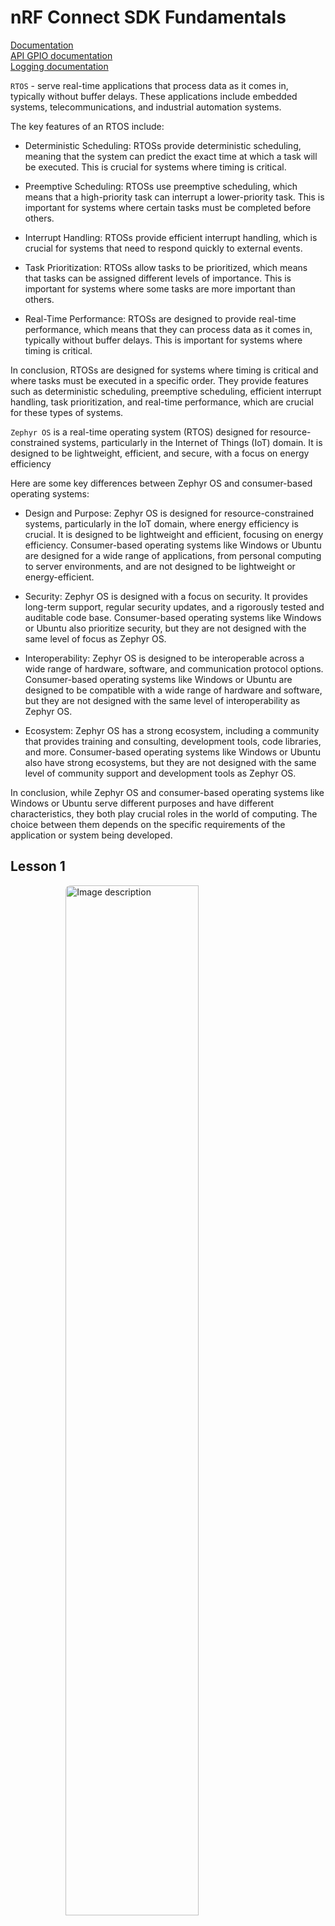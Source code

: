 # nRF Connect SDK Fundamentals

[Documentation](https://developer.nordicsemi.com/nRF_Connect_SDK/doc/latest/nrf/index.html)</br>
[API GPIO documentation](https://developer.nordicsemi.com/nRF_Connect_SDK/doc/latest/zephyr/hardware/peripherals/gpio.html)</br>
[Logging documentation](https://developer.nordicsemi.com/nRF_Connect_SDK/doc/latest/zephyr/services/logging/index.html#logging-api)</br>

`RTOS` - serve real-time applications that process data as it comes in, typically without buffer delays. These applications include embedded systems,
telecommunications, and industrial automation systems.

The key features of an RTOS include:

- Deterministic Scheduling: RTOSs provide deterministic scheduling, meaning that the system can predict the exact time at which a task will be executed.
This is crucial for systems where timing is critical.

- Preemptive Scheduling: RTOSs use preemptive scheduling, which means that a high-priority task can interrupt a lower-priority task. This is important
for systems where certain tasks must be completed before others.

- Interrupt Handling: RTOSs provide efficient interrupt handling, which is crucial for systems that need to respond quickly to external events.

- Task Prioritization: RTOSs allow tasks to be prioritized, which means that tasks can be assigned different levels of importance. This is important
for systems where some tasks are more important than others.

- Real-Time Performance: RTOSs are designed to provide real-time performance, which means that they can process data as it comes in, typically without
buffer delays. This is important for systems where timing is critical.

In conclusion, RTOSs are designed for systems where timing is critical and where tasks must be executed in a specific order. They provide features such
as deterministic scheduling, preemptive scheduling, efficient interrupt handling, task prioritization, and real-time performance, which are crucial
for these types of systems.

`Zephyr OS` is a real-time operating system (RTOS) designed for resource-constrained systems, particularly in the Internet of Things (IoT) domain.
It is designed to be lightweight, efficient, and secure, with a focus on energy efficiency

Here are some key differences between Zephyr OS and consumer-based operating systems:

- Design and Purpose: Zephyr OS is designed for resource-constrained systems, particularly in the IoT domain, where energy efficiency is crucial.
It is designed to be lightweight and efficient, focusing on energy efficiency. Consumer-based operating systems like Windows or Ubuntu are designed
for a wide range of applications, from personal computing to server environments, and are not designed to be lightweight or energy-efficient.

- Security: Zephyr OS is designed with a focus on security. It provides long-term support, regular security updates, and a rigorously tested and
auditable code base. Consumer-based operating systems like Windows or Ubuntu also prioritize security, but they are not designed with the same level of
focus as Zephyr OS.

- Interoperability: Zephyr OS is designed to be interoperable across a wide range of hardware, software, and communication protocol options.
Consumer-based operating systems like Windows or Ubuntu are designed to be compatible with a wide range of hardware and software, but they are not
designed with the same level of interoperability as Zephyr OS.

- Ecosystem: Zephyr OS has a strong ecosystem, including a community that provides training and consulting, development tools, code libraries, and more.
Consumer-based operating systems like Windows or Ubuntu also have strong ecosystems, but they are not designed with the same level of community support
and development tools as Zephyr OS.

In conclusion, while Zephyr OS and consumer-based operating systems like Windows or Ubuntu serve different purposes and have different characteristics,
they both play crucial roles in the world of computing. The choice between them depends on the specific requirements of the application or system
being developed.

## Lesson 1

<img src="./assets/nRF_connect_sdk_2-01.png" alt="Image description"
style="display: block; margin: auto; width: 65%; height: auto; border-radius: 8px;">

`Zephyr RTOS` is an open-source real-time operating system for connected and resource-constrained embedded devices. It includes a scheduler that ensures
predictable/deterministic execution patterns and abstracts out the timing requirements. It also comes with a rich set of fundamental libraries and middleware
that simplifies development and helps reduce a product’s time to market. Zephyr RTOS is highly configurable and enables scalable configurations from
very small configurations for memory-constrained devices (minimum 8 kilobytes, for example, simple LED blinking application) to powerful, feature-rich,
high-processing power devices (multiple MBs of memory) with large memory configurations.

Internally, the nRF Connect SDK code is organized into four main repositories:

- nrf – Applications, samples, connectivity protocols (Nordic)
- nrfxlib – Common libraries and stacks (Nordic)
- Zephyr – RTOS & Board configurations (open source)
- MCUBoot – Secure Bootloader (open source)

<img src="./assets/Lesson_1_build_process-04.png" alt="Image description"
style="display: block; margin: auto; width: 85%; height: auto; border-radius: 8px;">

`west` is a core command-line utility that is internally invoked by the nRF Connect for VS Code to do many tasks including building, and flashing
applications to your board.

The `devicetree` describes the hardware and `Kconfig` generates definitions that configure the whole system.

## Lesson 2

examine how hardware is described in nRF Connect SDK, whether it is a development kit (DK), a System on Chip (SoC), a System in a Package (SiP).

Objectives

- Examine the devicetree API <zephyr/devicetree.h>
- Examine board-level devicetree .dts
- Examine SoC-level devicetree .dtsi
- Understand the purpose of devicetree binding files (.yaml) and the compatible property
- Understand the device driver model <zephyr/device.h>
- Analyze the decoupling between a device driver API and a device driver implementation and the need to have a device pointer
- Examine the generic GPIO interface APIs <zephyr/drivers/gpio.h>
- Practice through hands-on exercises configuring GPIO pins and learn how to read/write to/from GPIO pins and how to set up interrupts for input GPIO pins

### Devicetree

```sh
/dts-v1/;
/ {
        a-node {
                subnode_label: a-sub-node {
                        foo = <3>;
                };
        };
};
```

#### Devicetree bindings (YAML files)

It declares requirements on the contents of devicetree nodes, and provides semantic information about the contents of valid nodes.

```yaml
compatible: "nordic,nrf-sample"
properties:
  num-sample:
    type: int
    required: true
```

Sample DTS file (.dts) with the node `node0` that is set to the compatible `nordic,nrf-sample`. This means the `node0` node must have the required property
`num-sample` and that property must be assigned an integer value. Otherwise, the build will fail.

```sh
node0 {
     compatible = "nordic,nrf-sample";
     num-sample = <3>;
};
```

#### Aliases

name of the property is the name of that alias and the value of the property is a reference to a node in the device tree.

```sh
/ {
        aliases {
                subnode_alias = &subnode_label;
        };
};
```

The purpose here is that your C/C++ application code (Ex: main.c) will use the alias. The definition of fixed aliases (Ex: led0 for the first LED on a
board ) in boards’ dts files can make the application code more portable, as it can avoid hard-coding varying device node names and make the application
code more flexible to changes in the board used.

#### Accessing the devicetree

[Ways to get node-identifier](https://developer.nordicsemi.com/nRF_Connect_SDK/doc/latest/zephyr/build/dts/api-usage.html#node-identifiers)

To get information about a particular devicetree node in your source code, you need a node identifier for it. This is just a C macro that refers to
the node.

node identifier of a-sub-node:

```sh
DT_NODELABEL(subnode-label)
```

To get the value assigned to a certain devicetree property, we can use the macro DT_PROP().

```sh
DT_PROP(DT_NODELABEL(subnode-label), foo)
```

Device tree file is available in path: `<install_path>\zephyr\boards\arm\nrf52833dk_nrf52833\nrf52833dk_nrf52833.dts.`

```sh
cd /home/deimos/ncs/v2.5.0-rc2/zephyr/boards/arm/nrf52dk_nrf52832
code ./nrf52dk_nrf52832.dts
```

### Device driver model

In order to interact with a hardware peripheral or a system block, we need to use a device driver (or driver for short), which is software that deals
with the low-level details of configuring the hardware the way we want.

The following code snippet will take the devicetree node identifier returned by DT_NODELABEL() and return a pointer to the device object.
Then `device_is_ready()` verifies that the device is ready for use, i.e. in a state so that it can be used with its standard API.

```cpp
const struct device *dev;
dev = DEVICE_DT_GET(DT_NODELABEL(uart0));
if (!device_is_ready(dev)) {
    return;
}
```

### GPIO Generic API

To interact with the General-Purpose Input/Output (GPIO) peripheral, we can use the generic API <zephyr/drivers/gpio.h>, which provides user-friendly
functions to interact with GPIO peripherals.

When using any driver in Zephyr, the first step is to initialize it by retrieving the device pointer.

#### Initializing the API

Before using the device pointer contained in gpio_dt_spec led, we need to check if it’s ready using `device_is_ready()`.

```cpp
if (!device_is_ready(led.port)) {
    return;
}
```

#### Configure a single pin

This is done by calling the function `gpio_pin_configure_dt()`, which has the following signature:

```cpp
gpio_pin_configure_dt(&led, GPIO_OUTPUT);
```

The following line configures the pin led.pin as an output that is active low.

```cpp
gpio_pin_configure_dt(&led, GPIO_OUTPUT | GPIO_ACTIVE_LOW);
```

#### Write to an output pin

Writing to an output pin is straightforward by using the function `gpio_pin_set_dt()`, which has the following signature

For example, the following line sets the pin associated with gpio_dt_spec led, which can be denoted as led.pin, to logic 1 “active state”:

```cpp
gpio_pin_set_dt(&led, 1);
```

For example, the following line will toggle the pin led.pin, whenever this API is called.

```cpp
gpio_pin_toggle_dt(&led);
```

#### Read from an input pin

Reading a pin configured as an input is not as straightforward as writing to a pin configured as an output.
There are two possible methods to read the status of an input pin:

##### Polling

Polling means continuously reading the status of the pin to check if it has changed. To read the current status of a pin, all you need to do is to
call the function `gpio_pin_get_dt()`

For example, the following line reads the current status of led.pin saves it in a variable called val.

```cpp
val = gpio_pin_get_dt(&led);
```

##### Interrupt method

(Interrupt handler is also known as an interrupt service routine)

You can only configure an interrupt on a GPIO pin configured as an input.

1. Configure the interrupt on a pin.

   The following line will configure an interrupt on dev.pin on the change to logical level 1.

   ```cpp
   gpio_pin_interrupt_configure_dt(&button,GPIO_INT_EDGE_TO_ACTIVE);
   ```

2. Define the callback function `pin_isr()`.

   The signature (prototype) of the callback function is shown below

   ```cpp
   void pin_isr(const struct device *dev, struct gpio_callback *cb, gpio_port_pins_t pins);
   ```

3. Define a variable of type static struct `gpio_callback` as shown in the code line below.

   ```cpp
   static struct gpio_callback pin_cb_data;
   ```

4. Initialize the gpio callback variable `pin_cb_data` using `gpio_init_callback()`.

   For example, the following line will initialize the `pin_cb_data` variable with the callback function `pin_isr` and the bit mask of pin `dev.pin`.
   Note the use of the macro `BIT(n)`, which simply gets an unsigned integer with bit position `n` set.

   ```cpp
   gpio_init_callback(&pin_cb_data, pin_isr, BIT(dev.pin));
   ```

5. The final step is to add the callback function through the function `gpio_add_callback()`.

   For example, the following line adds the callback function that we set up in the previous steps.

   ```cpp
   gpio_add_callback(button.port, &pin_cb_data);
   ```

### Program example - blinky

1. Include modules

   ```cpp
   #include <zephyr/kernel.h>
   #include <zephyr/drivers/gpio.h>
   ```

2. Define the node identifier

   ```cpp
   #define LED0_NODE DT_ALIAS(led0)
   ```

3. Retrieve the device pointer, pin number, and configuration flags.

   ```cpp
   static const struct gpio_dt_spec led = GPIO_DT_SPEC_GET(LED0_NODE,  gpios);
   ```

4. Verify that the device is ready for use

   ```cpp
   if (!device_is_ready(led.port)) {
       return;
   }
   ```

5. Configure the GPIO pin

   ```cpp
   int ret;
   ret = gpio_pin_configure_dt(&led, GPIO_OUTPUT_ACTIVE);
   if (ret < 0) {
       return;
   }
   ```

6. Continuously toggle the GPIO pin

   ```cpp
   while (1) {
       ret = gpio_pin_toggle_dt(&led);
       if (ret < 0) {
           return;
       }
       k_msleep(SLEEP_TIME_MS);
   }
   ```

## Lesson 3

Create a minimal working application from scratch and add our own custom files and configurations to customize the application.

```sh
app/
|-- CMakeLists.txt
|-- Kconfig
|-- prj.conf
|-- <board_name>.overlay
|-- src/
    |-- main.c
```

Objectives

- Understand the use of Kconfig configuration files to enable and configure the different software modules available in the nRF Connect SDK
- Examine an application configuration file and a board configuration file and understand the relation between them
- Learn how to explore the available configuration options of a certain software module using guiconfig
- Understand multi-image builds, and how a child-image is added to your application
- Practice through hands-on exercises how to create an application from scratch, and how to add modules using Kconfig and modify the devicetree

### Configuration files

#### Application & board

Each configuration option must start with the prefix CONFIG_ followed by the name of the software module to configure, then the value to be set, with
no spaces around the equals sign.

```sh
CONFIG_<symbol_name>=<value>
```

- App cfg: prj.conf
- Brd cfg: <board_name>_defconfig in <nRF Connect SDK Installation Path>\zephyr\boards\arm\nrf52833dk_nrf52833.

You should never modify any board configuration files. Instead, rely on the application configuration file to set newconfigurations
and subsequently overwrite any default board configurations if needed.  If you change the board configuration file directly, then these changes will
apply for all projects using that board.

#### Kernel Configuration (Kconfig)

An alternative way to modify the contents of the prj.conf (application configuration file) is by using the Kconfig view.
It groups all functionalities provided by the Zephyr kernel into menus and submenus which can be viewed in a graphical tree format.

If instead of Kconfig, you find GUIconfig, you can still view Kconfig by viewing the submenu under Guiconfig.

<img src="./assets/kconfig.png" alt="Image description"
style="display: block; margin: auto; width: 85%; height: auto; border-radius: 8px;">

### Devicetree overlays, CMake, and multi-image builds

(PATH to fully compiled devicetree of a build: application_path/build/zephyr/zephyr.dts)

It is not recommended to modify the devicetree directly, so instead we use devicetree overlays to do this.
The overlay only needs to include the node and property it wants to modify.

```sh
&spi1{
 status = "okay";
};
&pinctrl {
 spi1_default: spi1_default {
  group1 {
   psels = <NRF_PSEL(SPIM_MOSI, 0, 25)>;
  };
 };
 spi1_sleep: spi1_sleep {
  group1 {
   psels = <NRF_PSEL(SPIM_MOSI, 0, 25)>;
  };
 };
};
```

The overlay file shown above will set node spi1 to have the status okay, essentially enabling this node. Then it is changing the pin configuration for
the SPIM_MOSI line to pin 25 by changing the appropriate sub-nodes and properties in the &pinctrl node. Note that you must change the pin configuration
for both the default and sleep states.

### CMake

The file `CMakeLists.txt` is the main CMake project file and the source of this build process configuration.

### Multi-Image Builds

he firmware running on a device can consist of one application or image, or it can consist of multiple images, making it a multi-image build.

Multi-image builds are used in the following cases:

- Applications that have DFU enabled (serial, USB-CDC, BLE, etc.)
- Multi-core or multi-partition targets (nRF53 and nRF9160)

### App from scratch

Necessary 3 files:

- `/src/main.c`
- `prj.conf`
- `CMakeLists.txt`

CMakeLists

```sh
cmake_minimum_required(VERSION 3.20.0)
find_package(Zephyr REQUIRED HINTS $ENV{ZEPHYR_BASE})
project(hello_world)
target_sources(app PRIVATE src/main.c)
```

main.c

```cpp
#include <zephyr/kernel.h>
#include <zephyr/sys/printk.h>

void main(void)
{
 while(1) {
  printk("Hello World!\n\r");
  k_msleep(1000);
 }
}
```

### Adding custom configurations

create a file called Kconfig in the application directory (the same location as CMakeLists.txt and prj.conf). Make sure the file does not have a file extension.

```sh
source "Kconfig.zephyr"
config MYFUNCTION
  bool "Enable my function"
  default n
```

In CMakeLists.txt, we want the addition of the custom files to be conditional. Change the last line to use the function target_sources_ifdef(), like this:

```sh
target_sources_ifdef(CONFIG_MYFUNCTION app PRIVATE src/myfunction.c)
```

Enable the config by adding the following line to prj.conf

```sh
CONFIG_MYFUNCTION=y
```

Update main.c

```cpp
#include <zephyr/kernel.h>
#include <zephyr/sys/printk.h>
#ifdef CONFIG_MYFUNCTION
#include "myfunction.h"
#endif
void main(void)
{
 while(1){
  #ifdef CONFIG_MYFUNCTION
  int a = 3, b = 4;
   printk("The sum of %d and %d is %d\n\r", a, b, sum(a,b));
  #else
   printk("MYFUNCTION not enabled\r\n");
   return;
  #endif
  k_msleep(1000);
 }
}
```

Build and flash the application

If you will change in prj.conf to

```sh
CONFIG_MYFUNCTION=n
```

you will get the output: `MYFUNCTION not enabled`

### Modifying the devicetree - changing the baud rate at which information is sent to the console

Create an overlay file in the application directory (the same location as CMakeLists.txt and prj.conf) with the name of the board you’re using,
in our case nrf52833dk_nrf52833.overlay

In nRF Connect for VS Code, in the Details View, there is an option to create an overlay file with the same board name used for the build.

Add the following to the overlay file, which can be found in the root directory of the application, to change this property:

```sh
&uart0 {
 current-speed = <9600>;
};
```

Do a `pristine build` and flash the sample to the board.

Observe that the serial terminal doesn’t show any output. This is because we changed the baud rate in the application to 9600 baud/sec while the
serial terminal is launched with the default baud rate of 115200 baud/sec

## Lesson 4

We will learn more about logging using both the simple method of `printk()` and a sophisticated method using the advanced logging module.

- Learn how to print strings and formatted strings to a console using `printk()`
- Recognize the limitations of `printk()`
- Learn how to print strings and formatted strings to a console using the logger module
- Learn how to hex dump variables using the logger module
- Explore the logger module features
- Practice through hands-on exercises enabling/configuring software modules

### `printk()`

```cpp
#include <zephyr/sys/printk.h>
```

The syntax `printk()` is similar to the standard printf() in C.
However, `printk()` is a less advanced function that only supports a subset of the features that printf() does, making it optimized for embedded development.

A basic set of specifiers are supported:

- Signed decimal: %d, %i and its subcategories
- Unsigned decimal: %u and its subcategories
- Unsigned hexadecimal: %x (%X is treated as %x)
- Pointer: %p
- String: %s
- Character: %c
- Percent: %%
- New line: \n
- Carriage return: \r

Field width (with or without leading zeroes) is supported. Length attributes h, hh, l, ll and z are supported.
However, integral values with lld and lli are only printed if they fit in a long, otherwise ERR is printed.
Full 64-bit values may be printed with llx. Flags and precision attributes (float and double) are not supported by default,
but can be enabled manually (lesson 6).

Examples of use:

```cpp
printk("Button 1 was pressed!\n\r");

int x = 44;
printk("The value of x is %d\n\r",x);
```

To use `printk()` you need to:

1. Include the console drivers (enabling the configuration option CONFIG_CONSOLE in the application configuration file).
2. Select the console (UART console (CONFIG_UART_CONSOLE) and RTT console (CONFIG_RTT_CONSOLE)).
3. Include the header file `<zephyr/sys/printk.h>` in your application source code.

### Logger module

prj.conf

```sh
CONFIG_LOG=y
```

```cpp
#include <zephyr/logging/log.h>

LOG_MODULE_REGISTER(Less4_Exer2,LOG_LEVEL_DBG);
```

Recommended method for sending messages to a console, unlike the `printk()` function, which will not return until all bytes of the message are sent.

- Multiple backends
- Compile time filtering on module level
- Run time filtering independent for each backend
- Timestamping with user-provided function
- Dedicated API for dumping data
- Coloring of logs
- `printk()` support – printk message can be redirected to the logger

By using proper configuration options, logs can be gradually removed from compilation to reduce image size and execution time when logs are not needed.
During compilation, logs can be filtered out based on module and severity level.

When logging is enabled globally, it works for all modules. However, modules can disable logging locally.
Every module can specify its own logging level (`LOG_LEVEL_[level]`) or use `LOG_LEVEL_NONE`, which will disable the logging for that module.

The logger module is designed to be thread-safe and minimizes the time needed to log the message.

#### Severity levels

|||||
|---|---|---|---|
|1 (most severe) | Error | Severe error conditions | LOG_LEVEL_ERR |
|2 | Warning | Conditions that should be taken care of | LOG_LEVEL_WRN |
| 3 | Info | Informational messages that require no action | LOG_LEVEL_INF |
| 4 (least severe) | Debug Debugging messages | LOG_LEVEL_DBG|

`LOG_X` for standard printf-like messages, where `X` can be `DBG`, `INF`, `WRN`, or `ERR`.

```cpp
LOG_INF("Exercise %d",2);
LOG_DBG("A log message in debug level");
LOG_WRN("A log message in warning level!");
LOG_ERR("A log message in Error level!");
```

#### Dumping data

`LOG_HEXDUMP_X`  macros for dumping data where `X` can be `DBG`, `INF`, `WRN`, or `ERR`.

```cpp
uint8_t data[] = {0x00, 0x01, 0x02, 0x03,
                  0x04, 0x05, 0x06, 0x07,
                  'H', 'e', 'l', 'l','o'};
LOG_HEXDUMP_INF(data, sizeof(data),"Sample Data!");
```

#### Kconfig logging options

|||
|---|---|
|LOG_MODE_DEFERRED| Deferred mode is used by default. Log messages are buffered and processed later. This mode has the least impact on the application. Time-consuming processing is deferred to the known context.|
|LOG_PROCESS_THREAD|  A thread is created by the logger subsystem (deferred mode). This thread is woken up periodically (LOG_PROCESS_THREAD_SLEEP_MS) or whenever the number of buffered messages exceeds the threshold (LOG_PROCESS_TRIGGER_THR).|
|LOG_BACKEND_UART | Send logs to the UART console.|
|LOG_BACKEND_SHOW_COLOR | Prints errors in red and warnings in yellow. Not all terminal emulators support this feature.|
|LOG_BACKEND_FORMAT_TIMESTAMP | Timestamp is formatted to `hh:mm:ss.ms,us`.|
|LOG_MODE_OVERFLOW | If there is no space to log a new message, the oldest one is dropped.|

## Lesson 5

Learn how to use the UART driver in an interrupt-driven fashion so that when new data arrives the application is interrupted and a callback
function (ISR) is called.

Objectives

- Learn how to send/receive data over UART in asynchronous mode (interrupt-driven)
- Learn how to configure the UART peripheral hardware through the UART API
- Examine and practice the use of the UART driver API

Data transfer is done serially. It starts with a starting bit, usually by driving logic low for one clock cycle.
In the next n clock cycles, n bits are sent sequentially from the transmitter (n is usually 8). Optionally,
1 parity bit can be added to improve transfer reliability. In the end, the data wire is usually pulled up high to indicate the end of transfer.

Parity bit: A parity bit describes the evenness or oddness of the data and is a way for the receiver to tell if the data has changed during transmission.

### UART Driver

In Zephyr, there are three different ways to access the UART peripheral, all with different API functions; polling, interrupts-driven and asynchronous.

Polling - `uart_poll_in()` reading function and `uart_poll_out()` writing function.
Asynchronous API - the most efficient way to use UART, it allows to read and write data in the background using EasyDMA.

#### Enable driver

1. Enable for use by adding `prj.conf`

      ```sh
      CONFIG_SERIAL=y
      CONFIG_UART_ASYNC_API=y
      ```

2. Include the header file

      ```cpp
      #include <zephyr/drivers/uart.h>
      ```

3. Create an instance of uart device structure

      ```cpp
      const struct device *uart = DEVICE_DT_GET(DT_NODELABEL(uart0));
      if (!device_is_ready(uart)) {
         return;
      }
      ```

      The pointer `uart` of type `struct device` is the structure that is used when interacting with the UART API.
      On the other hand, `uart0` is the node label of the devicetree node that represents the UART hardware controller on the chip.

#### UART Configurations

1. Configuration of UART communication

      The default static configuration of the UART hardware is obtained from the devicetree.

      ```cpp
      const struct uart_config uart_cfg = {
      .baudrate = 115200,
      .parity = UART_CFG_PARITY_NONE,
      .stop_bits = UART_CFG_STOP_BITS_1,
      .data_bits = UART_CFG_DATA_BITS_8,
      .flow_ctrl = UART_CFG_FLOW_CTRL_NONE
      };

      int err = uart_configure(uart, &uart_cfg);

      if (err == -ENOSYS) {
         return -ENOSYS;
      }
      ```

2. Define callback function

      The callback function should have the following signature:

      ```cpp
      static void uart_cb(const struct device *dev, struct uart_event *evt, void *user_data)
      {
         switch (evt->type)
         {
            case UART_TX_DONE:
            // do something
            break;
            case UART_TX_ABORTED:
            // do something
            break;
            case UART_RX_RDY:
            // do something
            break;
            case UART_RX_BUF_REQUEST:
            // do something
            break;
            case UART_RX_BUF_RELEASED:
            // do something
            break;
            case UART_RX_DISABLED:
            // do something
            break;
            case UART_RX_STOPPED:
            // do something
            break;
            default:
            break;
         }
      }
      ```

3. Register the callback function by calling the function `uart_callback_set()`, which takes three parameters.

      ```cpp
      err = uart_callback_set(uart, uart_cb, NULL);
      if (err) {
         return err;
      }
      ```

#### Receive data

1. Declare a receive buffer to store the incoming data.

      ```cpp
      static uint8_t rx_buf[10] = {0}; //A buffer to store incoming UART data
      ```

2. To start receiving, call the uart_rx_enable() function, and pass the address of the receive buffer.

      ```cpp
      uart_rx_enable(uart, rx_buf, sizeof(rx_buf), 100);
      ```

3. The data received is accessible through the UART callback on the UART_RX_RDY event.
`evt->data.rx.len`, `evt->data.rx.offset`, `evt->rx.buf[rx.offset]`, `evt->rx.buf[rx.offset+rx.len]`

4. Continuous reception is not enabled by default. Once the receive buffer is full, you must manually enable reception.

      ```cpp
      case UART_RX_DISABLED:
         uart_rx_enable(dev, rx_buf, sizeof(rx_buf), 100);
         break;
      ```

#### Transmit data

1. Define a transmission buffer to hold the data to be sent.

   ```cpp
   static uint8_t tx_buf[] =  {"nRF Connect SDK Fundamentals Course \n\r"};
   ```

2. Call the function `uart_tx()` to send the data over UART.

   ```cpp
   err = uart_tx(uart, tx_buf, sizeof(tx_buf), SYS_FOREVER_US);
   if (err) {
      return err;
   }
   ```

   The function returns immediately and the sending is actually managed internally by the UART driver.

If your application needs to take action once the whole transmission buffer is transmitted, you could do that by using the `UART_TX_DONE` event
in the UART callback function.

```cpp
case UART_TX_DONE:
  // Do something here if needed  
  break;
```

UART driver in nRF Connect SDK doesn't support interrupts.</br>
CTS stands for clear to send and is used when hardware flow control is enabled to receive the other module’s RTS (ready to send) signal to indicate
that it can begin sending data.</br>

## Lesson 6

The basics of I2C and learn how to use the I2C driver in nRF.

Objectives

- Learn how to use the I2C driver in nRF Connect SDK
- Practice using the I2C driver APIs through a hands-on exercise
- Communicate with an external sensor using the I2C bus

### I2C Protocol

Since it uses 2-wire, the I2C protocol is also known as the Two-Wire Interface (TWI).

I2C controllers on Nordic’s chips support multiple speeds: 100 (I2C_BITRATE_STANDARD), 400 (I2C_BITRATE_FAST) and 1000 (I2C_BITRATE_FAST_PLUS) kbps.
The default speed is 100 kbps.
I2C wires are called serial clock (SCL) and serial data (SDA)

The SCL is generated by the I2C master to sync all devices on the bus to one clock, while the SDA line is bidirectional, so data can travel in
either direction (from master to slave or slave to master).

Each I2C slave device has a unique address that distinguishes it from the other I2C slave devices on the same bus. The address is usually a 7-bit
value, however, some I2C slave devices also use a 10-bit value.

### I2C Driver

1. Enable driver in `prj.conf`

      ```sh
      CONFIG_I2C=y
      ```

2. Include header of the I2C API in your source code file.

      ```cpp
      #include <zephyr/drivers/i2c.h>
      ```

3. Specify which I2C controller your device (sensor) is connected to and its I2C address.

      If the sensor is not already defined in the board’s devicetree, you need to manually add your sensor as a child devicetree node to the i2c
      controller, using a devicetree overlay file.</br></br>

      3.1 Create overlay files.</br>

      From the details panel, expand Input files and create an overlay file.
      This will create an empty overlay file in your application root directory.</br></br>

      3.2 In the overlay file, specify the I2C controller that your sensor is connected to and its address.</br>

      At a minimum, you need to specify the compatible, the address of the i2c target device, and its label.

      ```sh
      &i2c0 {
         mysensor: mysensor@4a{
            compatible = "i2c-device";
            reg = < 0x4a >;
            label = "MYSENSOR";
         };
      };
      ```

4. Define the node identifier.

      Use devicetree macro `DT_NODELABEL()` to get the node identifier symbol `I2C0_NODE`, which will represent the I2C hardware controller `i2c0`.

      ```cpp
      #define I2C0_NODE DT_NODELABEL(mysensor)
      ```

5. Retrieve the API-specific device structure.

      Macro call `I2C_DT_SPEC_GET()` returns the structure `i2c_dt_spec`, which contains the device pointer for the I2C bus, as well as the target address.

      ```cpp
      static const struct i2c_dt_spec dev_i2c = I2C_DT_SPEC_GET(I2C0_NODE);
      ```

6. Use `device_is_ready()` to verify that the device is ready to use.

      ```cpp
      if (!device_is_ready(dev_i2c.bus)) {
         printk("I2C bus %s is not ready!\n\r",dev_i2c.bus->name);
         return;
      }
      ```

### I2C Write

```cpp
uint8_t config[2] = {0x03,0x8C};
ret = i2c_write_dt(&dev_i2c, config, sizeof(config));
if(ret != 0){
 printk("Failed to write to I2C device address %x at reg. %x n", dev_i2c->addr,config[0]);
}
```

### I2C Read

```cpp
uint8_t data;
ret = i2c_read_dt(&dev_i2c, &data, sizeof(data));
if(ret != 0){
 printk("Failed to read from I2C device address %x at Reg. %x n", dev_i2c->addr,config[0]);
}
```

### I2C Write/Read

```cpp
uint8_t sensor_regs[2] ={0x02,0x00};
uint8_t temp_reading[2]= {0};
int ret = i2c_write_read_dt(&dev_i2c,&sensor_regs[0],1,&temp_reading[0],1);
if(ret != 0){
 printk("Failed to write/read I2C device address %x at Reg. %x n", dev_i2c->addr,sensor_regs[0]);
}
```

Writing and subsequently reading is a common operation in the I2C protocol because you need to write the register you want to read from before reading.

## Lesson 7 - Multithreaded applications

How to create threads with different priorities and learn about the scheduler’s behavior through features like time slicing and workqueues in Zephyr RTOS.

Objectives:

- Understand the main difference between bare-metal vs RTOS programming, including both advantages and disadvantages in utilizing an RTOS
- Get familiarized with Zephyr RTOS execution model, ISRs, threads, thread’s life-cycle and inter-task communication/synchronization mechanisms, and
the scheduler
- Learn the basics of kernel services related to threads (user-defined threads, system threads, workqueue threads)
- Learn about preemptive scheduling and time-slicing through hands-on exercises
- Practice through hands-on exercises how to create threads, thread yielding and sleeping
- Practice through hands-on exercises how to offload work to a workqueue

### Bare-metal vs RTOS-based application

RTOS applications allow for multiple concurrent logics while bare-metal applications runs sequential logic.

#### Bare-metal

A bare-metal application, at its core, is just a big loop in the main function right after you have initialized the hardware/software at the device
powerup/reset routines. All the execution is sequential logic, in other words, all instructions are executed in sequence unless interrupted by an
interrupt service routine (ISR). So the only non-sequential logic you have in bare-metal programming makes use of exceptions.</br>

In general, a bare-metal program is typically more power-efficient, uses less memory, and in some situations runs faster. For applications with simple
to average complexity, it is a good enough solution to have one sequential logic in a loop. Especially considering bare-metal programs are more
power-efficient and use less memory. However, your application can very easily get quite complex in terms of maintaining the architecture as sequential
logic. This is where using a real-time operating system (RTOS) becomes advantageous.

#### RTOS

Designing your application on top of an operating system allows you to have multiple concurrent logics in your application running in different
execution units called threads, making your architecture simple, as opposed to just one sequential logic running in your main function in standalone mode.</br>

The core of an RTOS is called the kernel and controls everything in the system. The other big added advantage is the huge resources of libraries,
drivers, and protocol stacks that are natively available by an RTOS like Zephyr.</br>

Interrupt Service Routines (ISRs) are available in both RTOS-based applications and bare-metal applications. They are generated asynchronously by the
different devices drivers configured(including callback functions) and protocols stacks.</br>

Having the main() function is optional in Zephyr RTOS-based applications. This is because the main thread automatically spawned by the RTOS will do
the necessary RTOS initialization, including scheduler/kernel setup, and core drivers setup.

### Zephyr RTOS basics

#### Threads

A thread is the smallest logical unit of execution for the RTOS scheduler (covered later in this topic) that is competing for the CPU time.

- Running: The running thread is the one that is currently being executed by the CPU.

- Runnable: A thread is marked as “Runnable” when it has no other dependencies with other threads or other system resources to proceed further in execution.
The only resource this thread is waiting for is the CPU time, also known as “Ready” state.

- Non-runnable: A thread that has one or more factors that prevent its execution is deemed to be unready, and cannot be selected as the current thread.
This can, for example, be because they are waiting for some resource that is not yet available or they have been terminated or suspended,
also known as “Unready” state.

#### System threads

Thread that is spawned automatically by Zephyr RTOS during initialization.

- Main thread - executes the necessary RTOS initializations and calls the application’s main() function, if it exists.

- Idle thread - runs when there is no other work to do.

#### User-created threads

User can define their own threads to assign tasks to.
For example, a user can create a thread to delegate reading sensor data, another thread to process data, and so on.

#### Workqueue threads

`Common execution unit` in `nRF Connect SDK` is a `work item`, which is nothing more than a user-defined function that gets called by a dedicated thread
called a `workqueue thread`.

The main use of this is to offload non-urgent work from an ISR or a high-priority thread to a lower priority thread.
You do not need to create and initialize a workqueue if submitting work items to the system workqueue.
ISR or high priority thread submits work into a workqueue, and the dedicated workqueue thread pulls out a work item in a first in, first out (FIFO) order.

#### Threads Priority

Threads are assigned an integer value to indicate their priority, which can be either negative or non-negative.

A thread with a `negative priority` is classified as a `cooperative thread` (`CONFIG_NUM_COOP_PRIORITIES` and is, by default, equal to 16).
Thread with a `non-negative priority` is classified as a `preemptible thread` (`CONFIG_NUM_PREEMPT_PRIORITIES` and is, by default, equal to 15).

#### Scheduler

The scheduler is the part of the RTOS responsible for scheduling which tasks are running, i.e using CPU time, at any given time.
It does this using a scheduling algorithm to determine which task should be the next to run.

##### Rescheduling point

Zephyr RTOS is by default a tickless RTOS. A tickless RTOS is completely event-driven, which means that instead of having periodic timer interrupts
to wake up the scheduler, it is woken based on events known as rescheduling points.</br>

Rescheduling points are:

- When a thread calls `k_yield()`, the thread’s state is changed from “Running” to “Ready”.
- Unblocking a thread by giving/sending a kernel synchronization object like a semaphore, mutex or alert, causes the thread’s state to be changed from
“Unready” to “Ready”.
- When a receiving thread gets new data from other threads using data passing kernel objects, the data receiving thread’s state is changed from
“Waiting” to “Ready”.
- When time slicing is enabled and the thread has run continuously for the maximum time slice time allowed, the thread’s state
is changed from “Running” to “Ready”.

#### ISR

Interrupt Service Routines (ISRs) are generated asynchronously by the device drivers and protocol stacks.
They are not scheduled (This includes callback functions).
ISRs preempt the execution of the current thread, allowing the response to occur with very low overhead.

### Create application with threads

1. Define the stack size and scheduling priority of the two threads that we will use when defining them.

      ```cpp
      #define STACKSIZE 1024 // Stack sizes should always be a power of two (512, 1024, 2048, etc.).
      #define THREAD0_PRIORITY 7
      #define THREAD1_PRIORITY 7
      ```

2. Define the threads

      ```cpp
      void thread1(void)
      {
      while (1) {
         printk("Hello, I am thread1\n");

         k_yield(); // Set to lower priority and allow to run other threads
         // OR set thread to sleep
         //k_msleep(5);
         }
      }
      // ...
      ```

3. Initialize threads

      ```cpp
      K_THREAD_DEFINE(thread0_id, STACKSIZE, thread0, NULL, NULL, NULL,
            THREAD0_PRIORITY, 0, 0);
      K_THREAD_DEFINE(thread1_id, STACKSIZE, thread1, NULL, NULL, NULL,
            THREAD1_PRIORITY, 0, 0);
      ```

4. If threads cannot sleep or yield, enable timeslicing in prj.conf to prevent starvation

      The scheduler will preempt the running thread after the configured amount of time (10 ms in this case) regardless of what it is doing

      ```sh
      CONFIG_TIMESLICING=y
      CONFIG_TIMESLICE_SIZE=10
      CONFIG_TIMESLICE_PRIORITY=0
      ```

      The scheduler will check and preempt only equal priority thread, thus if we will use code below, thread0 will starve thread1 forever

      ```cpp
      #define THREAD0_PRIORITY 6
      #define THREAD1_PRIORITY 7
      ```

### Workqueue creation

1. Define threads with different priorities

      ```cpp
      #define THREAD0_PRIORITY 2 
      #define THREAD1_PRIORITY 3
      #define WORKQ_PRIORITY   4
      ```

2. Create threads with delta times

      ```cpp
      static inline void emulate_work()
      {
         for(volatile int count_out = 0; count_out < 150000; count_out ++);
      }

      void thread0(void)
      {
         uint64_t time_stamp;
         int64_t delta_time;
         while (1) {
            time_stamp = k_uptime_get();
            emulate_work();
            delta_time = k_uptime_delta(&time_stamp);
            printk("thread0 yielding this round in %lld ms\n", delta_time);
            k_msleep(20);
         }
      }
      ```

      Offload work from high priority task if necessary

      ```cpp
      struct work_info {
         struct k_work work;
         char name[25];
      } my_work;

      void offload_function(struct k_work *work_tem)
      {
         emulate_work();
      }

      k_work_queue_start(&offload_work_q, my_stack_area,
                        K_THREAD_STACK_SIZEOF(my_stack_area), WORKQ_PRIORITY,
                        NULL);
      strcpy(my_work.name, "Thread0 emulate_work()");
      k_work_init(&my_work.work, offload_function);

      k_work_submit_to_queue(&offload_work_q, &my_work.work);
      ```

## Lesson 8 - Thread synchronization

Need for thread synchronization and how to use semaphores and mutexes as thread synchronization mechanisms.

Objective:

- Understand the need for thread synchronization mechanisms
- Learn the basic properties of semaphores and mutexes
- Practice through hands-on exercises how to use semaphores and mutexes for thread synchronization

If more than one thread tries to access the same piece of code simultaneously, usually referred to as the critical section, this can lead to unexpected
or erroneous behavior. Two mechanisms you can utilize to achieve thread synchronization are semaphores or mutexes.

- Semaphores have a maximum value that is set at initialization
- Mutexes have ownership property, i.e only the thread incrementing its value can decrement it, until zero when it is relinquished.

### Semaphores

In its simplest form, a semaphore is merely a plain variable that is changed, indicating the status of the common resource. Semaphores can be seen as
a resource-sharing mechanism, where you have a finite instance of a resource that you want to manage access for multiple threads.
They are more of a signaling mechanism used to control access to a given number of instances of a resource.

Semaphores have the following properties:

- At initialization, you set an initial count (greater than 0) and a maximum limit.
- “Give” will increment the semaphore count unless the count is already at the maximum limit, in which case the signal will not increment.
“Give” can be done from any thread or ISR.
- “Take” will decrement the semaphore count unless the semaphore is unavailable (count at zero). Any thread that is trying to take a semaphore that is
unavailable needs to wait until some other thread makes it available (by giving the semaphore). “Take” can be done only in threads and not in ISR
(since ISRs should not block on anything).
- There is no ownership of semaphores. This means a semaphore can be taken by one thread and can be given by any thread. It is not necessary that the
thread that has taken the semaphore is the one to give it.
- The thread taking the semaphore is NOT eligible for priority inheritance since the taking thread does not own the semaphore and any other thread can
give the semaphore.

<img src="./assets/semaphore.png" alt="Image description"
style="display: block; margin: auto; width: 65%; height: auto; border-radius: 8px; background: white;">

### Mutexes

As opposed to semaphores, mutexes can only take two values, commonly referred to as locked or unlocked. Additionally, mutexes have ownership properties
in the sense that only the thread that locks the mutex can unlock it. Think of it as a locking/unlocking mechanism with a single key, where a thread
wishing to gain access to a single object. For instance, a code section or a resource needs to first gain access to an unlocked mutex, lock it and then
access the object. If the thread trying to gain access to the mutex sees that the mutex is already locked, then the thread gets blocked and will wait until
the mutex is unlocked by the thread that locked it.

A typical use of a mutex is to protect a critical section of the code that can be accessed from multiple threads. The critical section is a piece of
code that needs to be completed without interruptions from other threads, or else the global/static data within that critical section could be
misrepresented or get corrupted

Mutexes have the following properties:

- Locking a mutex will increment the lock count. Recursive locking (reentrant locking) will not make the locking thread block since it already owns
 the mutex. The thread should make sure that it unlocks the mutex the same number of times that it locked it to release the mutex so that other threads
 can attempt to own it.
- Unlocking a mutex will decrement the lock count. When the lock count is zero, that means that the mutex is in an unlocked state.
Threads can attempt to own the mutex only when the mutex is in an unlocked state.
- Only the thread that locked the mutex can unlock it.
- Mutexes locking and unlocking can only be done in threads and not in ISRs. This is because ISRs cannot participate in the ownership and priority
inheritance mechanism of the scheduler.
- The thread locking the mutex is eligible for priority inheritance since only that thread can unlock the mutex.

<img src="./assets/mutex.png" alt="Image description"
style="display: block; margin: auto; width: 65%; height: auto; border-radius: 8px; background: white;">

### Use semaphores

1. Set the priority of the producer and consumer thread.

      ```cpp
      #define PRODUCER_PRIORITY        5 
      #define CONSUMER_PRIORITY        4
      ```

2. Initialize the number of instances of the limited resource to be 10 (just assume that we have 10 instances of that resource).

      ```cpp
      volatile uint32_t available_instance_count = 10;
      ```

3. Create the producer thread that just releases the resource without any checks and sleeps for a random (500-509ms) amount of time.
When it wakes up from this sleep, it repeats this step in a loop indefinitely.

      ```cpp
      void producer(void)
      {
         printk("Producer thread started\n");
         while (1) {
            release_access();
            // Assume the resource instance access is released at this point
            k_msleep(500 + sys_rand32_get() % 10);
         }
      }
      ```

4. Create the consumer thread that gets access to the resource without any checks and assumes to get access before it goes to sleep for a random (0-9ms)
amount of time. When it wakes up, it repeats this step in a loop indefinitely.

      ```cpp
      void consumer(void)
      {
         printk("Consumer thread started\n");
         while (1) {
            get_access();
            // Assume the resource instance access is released at this point
            k_msleep(sys_rand32_get() % 10);
         }
      }
      ```

5. Decrement the available resource in `get_access()` function.

      ```cpp
      available_instance_count--;
      printk("Resource taken and available_instance_count = %d\n",  available_instance_count);
      ```

6. Increase the available resource in `release_access()` function.

      ```cpp
      available_instance_count++;
      printk("Resource given and available_instance_count = %d\n", available_instance_count);
      ```

      `If you compile and build project here - count will print negative numbers (which shouldnt happen with physical resource)`

7. Add a semaphore by first defining the semaphore using `K_SEM_DEFINE()`

      ```cpp
      K_SEM_DEFINE(instance_monitor_sem, 10, 10);
      ```

8. Before accessing the resource, take the semaphore using `k_sem_take()` in `get_access()`.

      ```cpp
      k_sem_take(&instance_monitor_sem, K_FOREVER);
      ```

9. After finishing accessing the resource release the semaphore using `k_sem_give()` in `release_access()`.

      ```cpp
      k_sem_give(&instance_monitor_sem);
      ```

`Consumer` thread starts accessing all of the 10 resources very quickly but is forced to wait when the resource count becomes 0.
The `consumer` thread is then blocked until the `producer` thread gives the semaphore and the resource becomes available, unblocking the `consumer` thread.

### Use mutexes

Two threads running and accessing the same code section of code. The logic looks perfect when only one thread is accessing the critical section, but when
two different threads try to access the code section simultaneously, unexpected things happen(Race condition).

1. Enable multithreading in the application in prj.conf
(This configuration defaults to yes in all nRF Connect SDK applications and isn’t strictly necessary to enable manually);

      ```sh
      CONFIG_MULTITHREADING=y
      ```

2. Set the priority of threads to have equal priority.

      ```cpp
      #define THREAD0_PRIORITY        4 
      #define THREAD1_PRIORITY        4
      ```

3. Create the functions for the two threads.

      ```cpp
      void thread0(void)
      {
         printk("Thread 0 started\n");
         while (1) {
            shared_code_section();
         }
      }
      void thread1(void)
      {
         printk("Thread 1 started\n");
         while (1) {
            //shared_code_section(); 
         }
      }
      ```

4. Define variables and implement logic in `shared_code_section()`.

      ```cpp
      #define COMBINED_TOTAL   40
      int32_t increment_count = 0;
      int32_t decrement_count = COMBINED_TOTAL;

      void shared_code_section(){
         increment_count += 1;
         increment_count = increment_count % COMBINED_TOTAL;
         decrement_count -= 1;
         if (decrement_count == 0)
         {
            decrement_count = COMBINED_TOTAL;
         }
      }
      ```

5. Check for `race condition` in shared_code_section.

      ```cpp
      if(increment_count + decrement_count != COMBINED_TOTAL )
         {
            printk("Race condition happend!\n");
            printk("Increment_count (%d) + Decrement_count (%d) = %d \n",
                        increment_count, decrement_count, (increment_count + decrement_count));
            k_msleep(400 + sys_rand32_get() % 10);
         }
      ```

      `If you compile and build project here - race condition will not happen, as thread1 is commented`

6. let thread1 access `shared_code_section()`

      ```cpp
      void thread1(void)
      {
         printk("Thread 1 started\n");
         while (1) {
            shared_code_section();
         }
      }
      ```

      `If you compile and build project here - race condition will happen`

7. Define `mutex`

      ```cpp
      K_MUTEX_DEFINE(test_mutex);
      ```

8. Lock mutex before logic in `shared_code_section()`

      ```cpp
      k_mutex_lock(&test_mutex, K_FOREVER);
      ```

9. Unlock it right before if-statement checking race condition.

      ```cpp
      k_mutex_unlock(&test_mutex);
      ```
